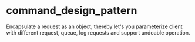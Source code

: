 # command_design_pattern

Encapsulate a request as an object, thereby let's you parameterize client with different request, queue, log requests and support undoable operation.

